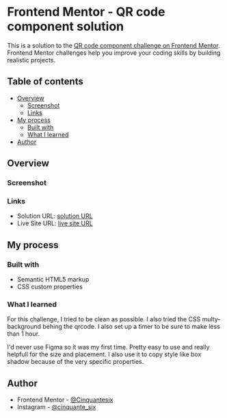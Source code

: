 # Frontend Mentor - QR code component solution

This is a solution to the [QR code component challenge on Frontend Mentor](https://www.frontendmentor.io/challenges/qr-code-component-iux_sIO_H). Frontend Mentor challenges help you improve your coding skills by building realistic projects. 

## Table of contents

- [Overview](#overview)
  - [Screenshot](#screenshot)
  - [Links](#links)
- [My process](#my-process)
  - [Built with](#built-with)
  - [What I learned](#what-i-learned)
- [Author](#author)


## Overview

### Screenshot

### Links

- Solution URL: [solution URL](https://github.com/Cinquantesix/qr-code-component-main)
- Live Site URL: [live site URL](https://resplendent-vacherin-a13026.netlify.app/)

## My process

### Built with

- Semantic HTML5 markup
- CSS custom properties

### What I learned

For this challenge, I tried to be clean as possible. I also tried the CSS multy-background behing the qrcode. I also set up a timer to be sure to make less than 1 hour.

I'd never use Figma so it was my first time. Pretty easy to use and really helpfull for the size and placement. I also use it to copy style like box shadow because of the very specific properties. 

## Author

- Frontend Mentor - [@Cinquantesix](https://www.frontendmentor.io/profile/Cinquantesix)
- Instagram - [@cinquante_six](https://www.instagram.com/cinquante_six/)
